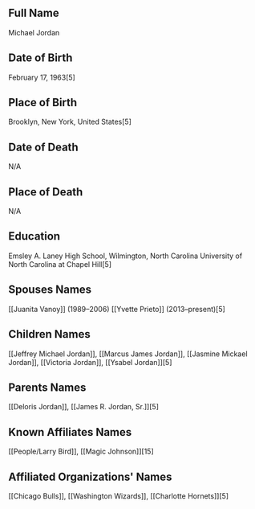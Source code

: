 ## Full Name
Michael Jordan

## Date of Birth
February 17, 1963[5]

## Place of Birth
Brooklyn, New York, United States[5]

## Date of Death
N/A

## Place of Death
N/A

## Education
Emsley A. Laney High School, Wilmington, North Carolina
University of North Carolina at Chapel Hill[5]

## Spouses Names
[[Juanita Vanoy]] (1989–2006)
[[Yvette Prieto]] (2013–present)[5]

## Children Names
[[Jeffrey Michael Jordan]], [[Marcus James Jordan]], [[Jasmine Mickael Jordan]], [[Victoria Jordan]], [[Ysabel Jordan]][5]

## Parents Names
[[Deloris Jordan]], [[James R. Jordan, Sr.]][5]

## Known Affiliates Names
[[People/Larry Bird]], [[Magic Johnson]][15]

## Affiliated Organizations' Names
[[Chicago Bulls]], [[Washington Wizards]], [[Charlotte Hornets]][5]

